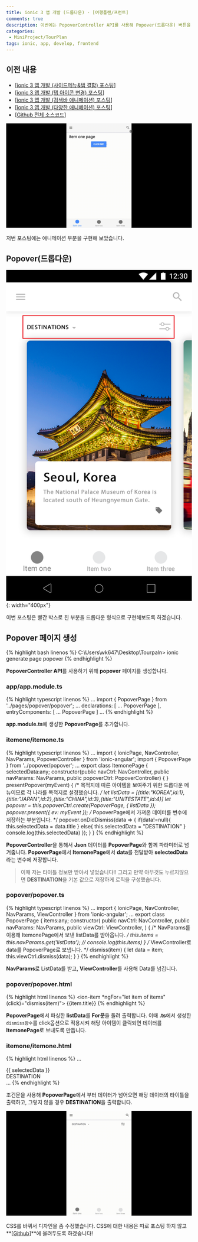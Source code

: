 ```yaml
---
title: ionic 3 앱 개발 (드롭다운) - [여행플랜/프런트]
comments: true
description: 이번에는 PopoverController API를 사용해 Popover(드롭다운) 버튼을 만들어 보도록하겠습니다~
categories:
 - MiniProject/TourPlan
tags: ionic, app, develop, frontend
---
```


## 이전 내용

- [[ionic 3 앱 개발 (사이드메뉴&탭 결합) 포스팅](https://wkddnjset.github.io/miniproject/tourplan/2018/02/04/ionic-3-%ED%95%98%EC%9D%B4%EB%B8%8C%EB%A6%AC%EB%93%9C-%EC%95%B1-%EA%B0%9C%EB%B0%9C%ED%95%98%EA%B8%B0-%EC%97%AC%ED%96%89%ED%94%8C%EB%9E%9C/)]
- [[ionic 3 앱 개발 (탭 아이콘 변경) 포스팅](https://wkddnjset.github.io/miniproject/tourplan/2018/02/05/ionic-3-%EC%95%B1-%EA%B0%9C%EB%B0%9C-(%ED%83%AD-%EC%95%84%EC%9D%B4%EC%BD%98-%EB%B3%80%EA%B2%BD)-%EC%97%AC%ED%96%89%ED%94%8C%EB%9E%9C/)]
- [[ionic 3 앱 개발 (검색바 애니메이션) 포스팅](https://wkddnjset.github.io/miniproject/tourplan/2018/02/06/ionic-3-%EC%95%B1-%EA%B0%9C%EB%B0%9C-(%EA%B2%80%EC%83%89%EB%B0%94-%EC%95%A0%EB%8B%88%EB%A9%94%EC%9D%B4%EC%85%98)-%EC%97%AC%ED%96%89%ED%94%8C%EB%9E%9C/)]
- [[ionic 3 앱 개발 (다양한 애니메이션) 포스팅](https://wkddnjset.github.io/miniproject/tourplan/2018/02/07/ionic-3-%EC%95%B1-%EA%B0%9C%EB%B0%9C-(%EB%8B%A4%EC%96%91%ED%95%9C-%EC%95%A0%EB%8B%88%EB%A9%94%EC%9D%B4%EC%85%98)-%EC%97%AC%ED%96%89%ED%94%8C%EB%9E%9C/)]
- [[Github 전체 소스코드](https://github.com/wkddnjset/MiniProject-TourPlan)]

![result-02](https://raw.githubusercontent.com/wkddnjset/wkddnjset.github.io/master/_posts/images/2018-02-07/result_02.gif)

저번 포스팅에는 애니메이션 부분을 구현해 보았습니다.

## Popover(드롭다운)

![Popover-01](https://raw.githubusercontent.com/wkddnjset/wkddnjset.github.io/master/_posts/images/2018-02-09/dropdown_01.png){: width="400px"}

이번 포스팅은 빨간 박스로 친 부분을 드롭다운 형식으로 구현해보도록 하겠습니다.

## Popover 페이지 생성

{% highlight bash linenos %}
C:\Users\wk647\Desktop\Tourpaln> ionic generate page popover
{% endhighlight %}

**PopoverController API**를 사용하기 위해 **popover** 페이지를 생성합니다.

### app/app.module.ts

{% highlight typescript linenos %}
...
import { PopoverPage } from '../pages/popover/popover';
...
declarations: [
    ...
    PopoverPage
],
entryComponents: [
    ...
    PopoverPage
  ]
...
{% endhighlight %}

**app.module.ts**에 생성한 **PopoverPage**를 추가합니다.

### itemone/itemone.ts

{% highlight typescript linenos %}
...
import { IonicPage, NavController, NavParams, PopoverController  } from 'ionic-angular';
import { PopoverPage } from '../popover/popover';
...
export class ItemonePage {
  selectedData:any;
  constructor(public navCtrl: NavController, 
    public navParams: NavParams, 
    public popoverCtrl: PopoverController) {
  }
  presentPopover(myEvent) {
    /* 목적지에 따른 아이템을 보여주기 위한 드롭다운 메뉴이므로 각 나라를 목적지로 설정했습니다. */
    let listData = [{title:"KOREA",id:1},{title:"JAPAN",id:2},{title:"CHINA",id:3},{title:"UNITESTATE",id:4}]
    let popover = this.popoverCtrl.create(PopoverPage, { listData });
    popover.present({
      ev: myEvent
    });
    /* PopoverPage에서 가져온 데이터를 변수에 저장하는 부분입니다. */
    popover.onDidDismiss(data => {
      if(data!=null){
         this.selectedData = data.title
      }
      else{
        this.selectedData = "DESTINATION"
      }
      console.log(this.selectedData)
    });
  }
}
{% endhighlight %}

**PopoverController**을 통해서 **Json** 데이터를 **PopoverPage**와 함께 파라미터로 넘겨줍니다. **PopoverPage**에서 **ItemonePage**에서 **data**를 전달받아 **selectedData**라는 변수에 저장합니다.

> 이때 저는 타이틀 정보만 받아서 넣었습니다!! 그리고 만약 아무것도 누르지않으면 **DESTINATION**을 기본 값으로 저장하게 로직을 구성했습니다.

### popover/popover.ts

{% highlight typescript linenos %}
...
import { IonicPage, NavController, NavParams, ViewController } from 'ionic-angular';
...
export class PopoverPage {
  items:any;
  constructor(
    public navCtrl: NavController, 
    public navParams: NavParams,
    public viewCtrl: ViewController,
    ) {
    /* NavParams를 이용해 ItemonePage에서 보낸 listData를 받아옵니다. */
    this.items = this.navParams.get('listData');
    // console.log(this.items)
  }
  /* ViewController로 data를 PopoverPage로 보냅니다. */
  dismiss(item) {
    let data = item;
    this.viewCtrl.dismiss(data);
  }
}
{% endhighlight %}

**NavParams**로 ListData를 받고, **ViewController**를 사용해 Data를 넘깁니다.

### popover/popover.html

{% highlight html linenos %}
<ion-content >
    <ion-list>
      <ion-item *ngFor="let item of items" (click)="dismiss(item)">
        <ion-label>{{item.title}}</ion-label> 
      </ion-item>
    </ion-list>
</ion-content>
{% endhighlight %}

**PopoverPage**에서 파싱한 **listData**를 **For문**을 돌려 출력합니다. 이때 **.ts**에서 생성한 `dismiss함수`를 click옵션으로 적용시켜 해당 아이템이 클릭되면 데이터를 **ItemonePage**로 보내도록 만듭니다.

### itemone/itemone.html

{% highlight html linenos %}
...
<div id="dropdown-head">
        <div class="dropdown-title" *ngIf= "selectedData">{{ selectedData }}</div>
        <div class="dropdown-title" *ngIf= "!selectedData">DESTINATION</div>
...
{% endhighlight %}

조건문을 사용해 **PopoverPage**에서 부터 데이터가 넘어오면 해당 데이터의 타이틀을 출력하고, 그렇지 않을 경우 **DESTINATION**을 출력합니다.

![Result_01](https://raw.githubusercontent.com/wkddnjset/wkddnjset.github.io/master/_posts/images/2018-02-09/result_01.gif)

CSS를 바꿔서 디자인을 좀 수정했습니다. CSS에 대한 내용은 따로 포스팅 하지 않고 **[[Github](https://github.com/wkddnjset/MiniProject-TourPlan)]**에 올려두도록 하겠습니다!






